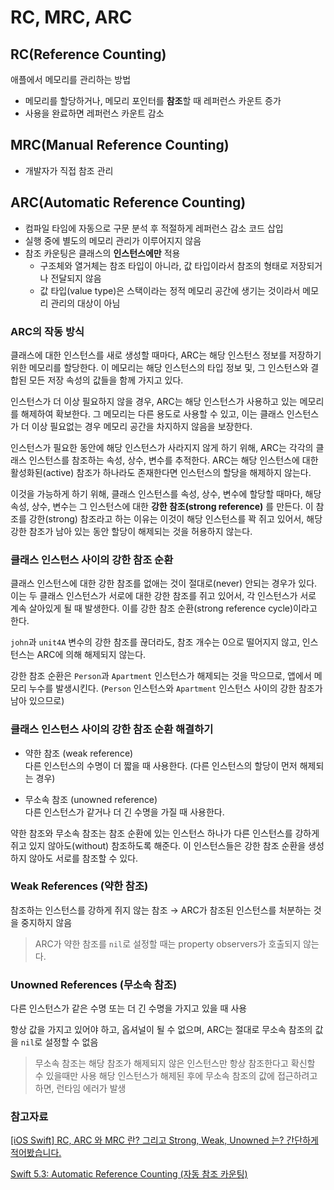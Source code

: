 # RC, MRC, ARC

## RC(Reference Counting)

애플에서 메모리를 관리하는 방법
- 메모리를 할당하거나, 메모리 포인터를 **참조**할 때 레퍼런스 카운트 증가
- 사용을 완료하면 레퍼런스 카운트 감소

## MRC(Manual Reference Counting)

- 개발자가 직접 참조 관리

## ARC(Automatic Reference Counting)

- 컴파일 타임에 자동으로 구문 분석 후 적절하게 레퍼런스 감소 코드 삽입
- 실행 중에 별도의 메모리 관리가 이루어지지 않음
- 참조 카운팅은 클래스의 **인스턴스에만** 적용
    - 구조체와 열거체는 참조 타입이 아니라, 값 타입이라서 참조의 형태로 저장되거나 전달되지 않음
    - 값 타입(value type)은 스택이라는 정적 메모리 공간에 생기는 것이라서 메모리 관리의 대상이 아님

### ARC의 작동 방식

클래스에 대한 인스턴스를 새로 생성할 때마다, ARC는 해당 인스턴스 정보를 저장하기 위한 메모리를 할당한다. 이 메모리는 해당 인스턴스의 타입 정보 및, 그 인스턴스와 결합된 모든 저장 속성의 값들을 함께 가지고 있다.

인스턴스가 더 이상 필요하지 않을 경우, ARC는 해당 인스턴스가 사용하고 있는 메모리를 해제하여 확보한다. 그 메모리는 다른 용도로 사용할 수 있고, 이는 클래스 인스턴스가 더 이상 필요없는 경우 메모리 공간을 차지하지 않음을 보장한다.

인스턴스가 필요한 동안에 해당 인스턴스가 사라지지 않게 하기 위해, ARC는 각각의 클래스 인스턴스를 참조하는 속성, 상수, 변수를 추적한다. ARC는 해당 인스턴스에 대한 활성화된(active) 참조가 하나라도 존재한다면 인스턴스의 할당을 해제하지 않는다.

이것을 가능하게 하기 위해, 클래스 인스턴스를 속성, 상수, 변수에 할당할 때마다, 해당 속성, 상수, 변수는 그 인스턴스에 대한 **강한 참조(strong reference)** 를 만든다. 이 참조를 강한(strong) 참조라고 하는 이유는 이것이 해당 인스턴스를 꽉 쥐고 있어서, 해당 강한 참조가 남아 있는 동안 할당이 해제되는 것을 허용하지 않는다.

### 클래스 인스턴스 사이의 강한 참조 순환

클래스 인스턴스에 대한 강한 참조를 없애는 것이 절대로(never) 안되는 경우가 있다. 이는 두 클래스 인스턴스가 서로에 대한 강한 참조를 쥐고 있어서, 각 인스턴스가 서로 계속 살아있게 될 때 발생한다. 이를 강한 참조 순환(strong reference cycle)이라고 한다.

`john`과 `unit4A` 변수의 강한 참조를 끊더라도, 참조 개수는 0으로 떨어지지 않고, 인스턴스는 ARC에 의해 해제되지 않는다.

강한 참조 순환은 `Person`과 `Apartment` 인스턴스가 해제되는 것을 막으므로, 앱에서 메모리 누수를 발생시킨다. (`Person` 인스턴스와 `Apartment` 인스턴스 사이의 강한 참조가 남아 있으므로)

### 클래스 인스턴스 사이의 강한 참조 순환 해결하기

- 약한 참조 (weak reference)  
    다른 인스턴스의 수명이 더 짧을 때 사용한다. (다른 인스턴스의 할당이 먼저 해제되는 경우)

- 무소속 참조 (unowned reference)  
다른 인스턴스가 같거나 더 긴 수명을 가질 때 사용한다.

약한 참조와 무소속 참조는 참조 순환에 있는 인스턴스 하나가 다른 인스턴스를 강하게 쥐고 있지 않아도(without) 참조하도록 해준다. 이 인스턴스들은 강한 참조 순환을 생성하지 않아도 서로를 참조할 수 있다.

### Weak References (약한 참조)

참조하는 인스턴스를 강하게 쥐지 않는 참조 → ARC가 참조된 인스턴스를 처분하는 것을 중지하지 않음

> ARC가 약한 참조를 `nil`로 설정할 때는 property observers가 호출되지 않는다.

### Unowned References (무소속 참조)

다른 인스턴스가 같은 수명 또는 더 긴 수명을 가지고 있을 때 사용

항상 값을 가지고 있어야 하고, 옵셔널이 될 수 없으며, ARC는 절대로 무소속 참조의 값을 `nil`로 설정할 수 없음

> 무소속 참조는 해당 참조가 해제되지 않은 인스턴스만 항상 참조한다고 확신할 수 있을때만 사용
> 해당 인스턴스가 해제된 후에 무소속 참조의 값에 접근하려고 하면, 런타임 에러가 발생

### 참고자료
[[iOS Swift] RC, ARC 와 MRC 란? 그리고 Strong, Weak, Unowned 는? 간단하게 적어봤습니다.](https://medium.com/@jang.wangsu/ios-swift-rc-arc-와-mrc-란-그리고-strong-weak-unowned-는-간단하게-적어봤습니다-988a293c04ac)

[Swift 5.3: Automatic Reference Counting (자동 참조 카운팅)](https://xho95.github.io/swift/language/grammar/arc/automatic/reference/counting/2020/06/30/Automatic-Reference-Counting.html#fn:reference-type)